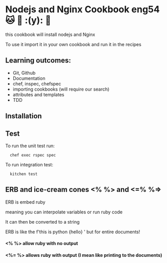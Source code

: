 # Nodejs and Nginx Cookbook eng54 :cat: :taco: :(y): :monkey:

this cookbook will install nodejs and Nginx

To use it import it in your own cookbook and run it in the recipes

## Learning outcomes:
- Git, Github
- Documentation
- chef, inspec, chefspec
- importing cookbooks (will require our search)
- attributes and templates
- TDD


## Installation


## Test

To run the unit test run:

```
  chef exec rspec spec
```

To run integration test:
```
  kitchen test
```

## ERB and ice-cream cones <% %> and <=% %=>

ERB is embed ruby

meaning you can interpolate variables or run ruby code

It can then be converted to a string

ERB is like the f'this is python {hello} ' but for entire documents!

#### <% %> allow ruby with no output

#### <%= %> allows ruby with output (I mean like printing to the documents)
